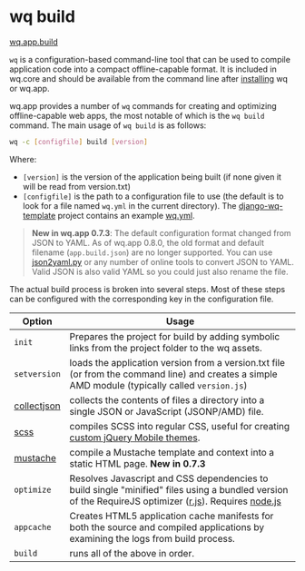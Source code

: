 wq build
========
[wq.app.build]

`wq` is a configuration-based command-line tool that can be used to compile application code into a compact offline-capable format.  It is included in wq.core and should be available from the command line after [installing] wq or wq.app.

wq.app provides a number of `wq` commands for creating and optimizing offline-capable web apps, the most notable of which is the `wq build` command.  The main usage of `wq build` is as follows:
```bash
wq -c [configfile] build [version]
```
Where:

  * `[version]` is the version of the application being built (if none given it will be read from version.txt)
  * `[configfile]` is the path to a configuration file to use (the default is to look for a file named `wq.yml` in the current directory).  The [django-wq-template] project contains an example [wq.yml].

> **New in wq.app 0.7.3**: The default configuration format changed from JSON to YAML.  As of wq.app 0.8.0, the old format and default filename (`app.build.json`) are no longer supported.  You can use [json2yaml.py] or any number of online tools to convert JSON to YAML.  Valid JSON is also valid YAML so you could just also rename the file.

The actual build process is broken into several steps.  Most of these steps can be configured with the corresponding key in the configuration file.

| Option | Usage
| ------ | -----------
| `init` | Prepares the project for build by adding symbolic links from the project folder to the wq assets.
| `setversion` | loads the application version from a version.txt file (or from the command line) and creates a simple AMD module (typically called `version.js`)
| [collectjson] | collects the contents of files a directory into a single JSON or JavaScript (JSONP/AMD) file.
| [scss] | compiles SCSS into regular CSS, useful for creating [custom jQuery Mobile themes].
| [mustache] | compile a Mustache template and context into a static HTML page.  **New in 0.7.3**
| `optimize` | Resolves Javascript and CSS dependencies to build single "minified" files using a bundled version of the RequireJS optimizer ([r.js]).  Requires [node.js]
| `appcache` | Creates HTML5 application cache manifests for both the source and compiled applications by examining the logs from build process.
| `build` | runs all of the above in order.

[wq.app.build]: https://github.com/wq/wq.app/blob/master/build/
[installing]: https://wq.io/docs/setup
[django-wq-template]: https://github.com/wq/django-wq-template
[wq.yml]: https://github.com/wq/django-wq-template/blob/master/django_project/app/wq.yml
[#6]: https://github.com/wq/wq.app/issues/6
[scss]: https://wq.io/docs/scss
[collectjson]: https://wq.io/docs/collectjson
[mustache]: https://wq.io/docs/mustache-build
[custom jQuery Mobile themes]: https://wq.io/docs/jquery-mobile-scss-themes
[r.js]: http://requirejs.org/docs/optimization.html
[node.js]: http://nodejs.org
[json2yaml.py]: https://github.com/sheppard/json2yaml.py
